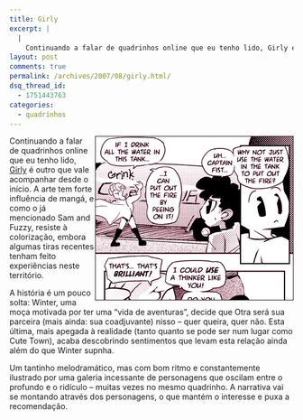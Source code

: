 ```yaml
---
title: Girly
excerpt: |
  |
    Continuando a falar de quadrinhos online que eu tenho lido, Girly é outro que vale acompanhar desde o início. A arte tem forte influência de mangá, e como o já mencionado Sam and Fuzzy, resiste à colorização, embora algumas...
layout: post
comments: true
permalink: /archives/2007/08/girly.html/
dsq_thread_id:
  - 1751443763
categories:
  - quadrinhos
---
```

<img title="Cena de Girly, mostrando um herói sem noção" src="/archives/img/girly.png" width="350" height="289" border="1" style="margin-left:2px" align="right" /> Continuando a falar de quadrinhos online que eu tenho lido, [Girly][1] é outro que vale acompanhar desde o início. A arte tem forte influência de mangá, e como o já mencionado Sam and Fuzzy, resiste à colorização, embora algumas tiras recentes tenham feito experiências neste território.

A história é um pouco solta: Winter, uma moça motivada por ter uma &#8220;vida de aventuras&#8221;, decide que Otra será sua parceira (mais ainda: sua coadjuvante) nisso &#8211; quer queira, quer não. Esta última, mais apegada à realidade (tanto quanto se pode ser num lugar como Cute Town), acaba descobrindo sentimentos que levam esta relação ainda além do que Winter supnha.

Um tantinho melodramático, mas com bom ritmo e constantemente ilustrado por uma galeria incessante de personagens que oscilam entre o profundo e o ridículo &#8211; muitas vezes no mesmo quadrinho. A narrativa vai se montando através dos personagens, o que mantém o interesse e puxa a recomendação.

 [1]: http://go-girly.com/

